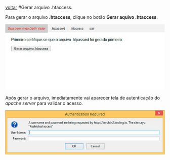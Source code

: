 [voltar](https://github.com/gustavomathias/musicall/blob/master/guia_rapido/README.md)
#Gerar arquivo .htaccess.

Para gerar o arquivo **.htaccess**, clique no botão **Gerar aquivo .htaccess**.

![alt adicionar](imagem/le_tela-htaccess.jpg)

Após gerar o arquivo, imediatamente vai aparecer tela de autenticação do *apache server* para validar o acesso.

![alt adicionar](imagem/le_tela-login.jpg)